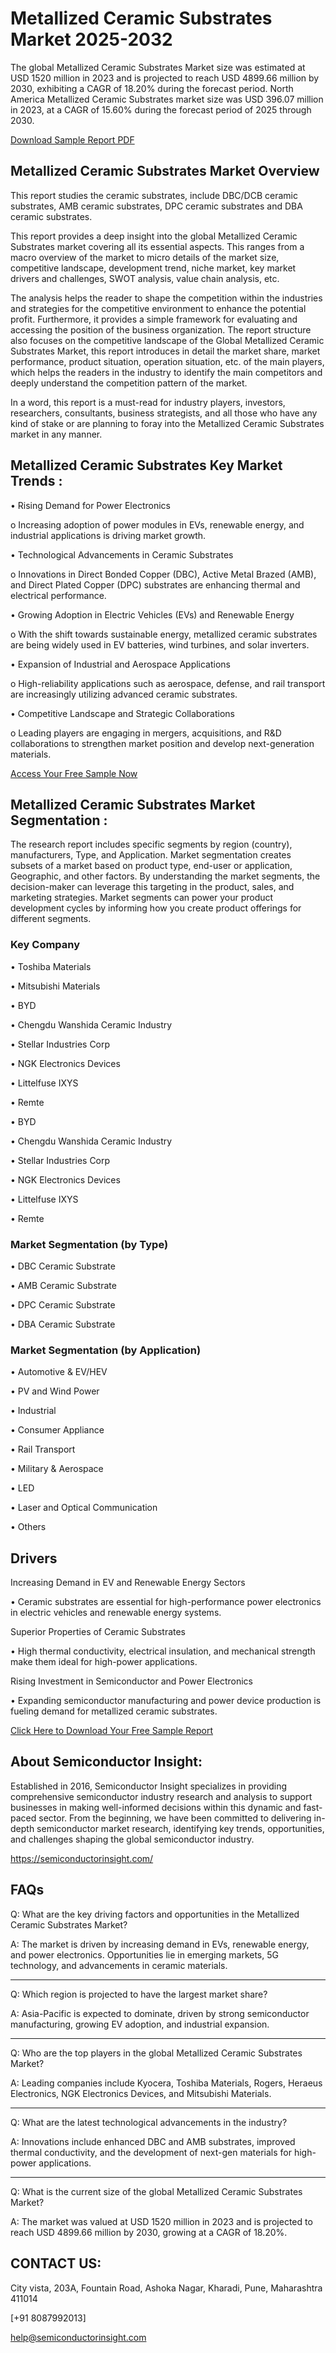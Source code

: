 <h1>Metallized Ceramic Substrates Market 2025-2032</h1>

The global Metallized Ceramic Substrates Market size was estimated at USD 1520 million in 2023 and is projected to reach USD 4899.66 million by 2030, exhibiting a CAGR of 18.20% during the forecast period. North America Metallized Ceramic Substrates market size was USD 396.07 million in 2023, at a CAGR of 15.60% during the forecast period of 2025 through 2030.

[Download Sample Report PDF
](https://semiconductorinsight.com/download-sample-report/?product_id=82442)

<h2>Metallized Ceramic Substrates Market Overview</h2>

This report studies the ceramic substrates, include DBC/DCB ceramic substrates, AMB ceramic substrates, DPC ceramic substrates and DBA ceramic substrates.

This report provides a deep insight into the global Metallized Ceramic Substrates market covering all its essential aspects. This ranges from a macro overview of the market to micro details of the market size, competitive landscape, development trend, niche market, key market drivers and challenges, SWOT analysis, value chain analysis, etc.

The analysis helps the reader to shape the competition within the industries and strategies for the competitive environment to enhance the potential profit. Furthermore, it provides a simple framework for evaluating and accessing the position of the business organization. The report structure also focuses on the competitive landscape of the Global Metallized Ceramic Substrates Market, this report introduces in detail the market share, market performance, product situation, operation situation, etc. of the main players, which helps the readers in the industry to identify the main competitors and deeply understand the competition pattern of the market.

In a word, this report is a must-read for industry players, investors, researchers, consultants, business strategists, and all those who have any kind of stake or are planning to foray into the Metallized Ceramic Substrates market in any manner.

<h2>Metallized Ceramic Substrates Key Market Trends  :</h2>

•	Rising Demand for Power Electronics

o	Increasing adoption of power modules in EVs, renewable energy, and industrial applications is driving market growth.

•	Technological Advancements in Ceramic Substrates

o	Innovations in Direct Bonded Copper (DBC), Active Metal Brazed (AMB), and Direct Plated Copper (DPC) substrates are enhancing thermal and electrical performance.

•	Growing Adoption in Electric Vehicles (EVs) and Renewable Energy

o	With the shift towards sustainable energy, metallized ceramic substrates are being widely used in EV batteries, wind turbines, and solar inverters.

•	Expansion of Industrial and Aerospace Applications

o	High-reliability applications such as aerospace, defense, and rail transport are increasingly utilizing advanced ceramic substrates.

•	Competitive Landscape and Strategic Collaborations

o	Leading players are engaging in mergers, acquisitions, and R&D collaborations to strengthen market position and develop next-generation materials.


[Access Your Free Sample Now
](https://semiconductorinsight.com/report/metallized-ceramic-substrates-market/)

<h2>Metallized Ceramic Substrates Market Segmentation :</h2>

The research report includes specific segments by region (country), manufacturers, Type, and Application. Market segmentation creates subsets of a market based on product type, end-user or application, Geographic, and other factors. By understanding the market segments, the decision-maker can leverage this targeting in the product, sales, and marketing strategies. Market segments can power your product development cycles by informing how you create product offerings for different segments.

<h3>Key Company</h3>

•	Toshiba Materials

•	Mitsubishi Materials

•	BYD

•	Chengdu Wanshida Ceramic Industry

•	Stellar Industries Corp

•	NGK Electronics Devices

•	Littelfuse IXYS

•	Remte

•	BYD

•	Chengdu Wanshida Ceramic Industry

•	Stellar Industries Corp

•	NGK Electronics Devices

•	Littelfuse IXYS

•	Remte

<h3>Market Segmentation (by Type)</h3>

•	DBC Ceramic Substrate

•	AMB Ceramic Substrate

•	DPC Ceramic Substrate

•	DBA Ceramic Substrate

<h3>Market Segmentation (by Application)</h3>

•	Automotive & EV/HEV

•	PV and Wind Power

•	Industrial

•	Consumer Appliance

•	Rail Transport

•	Military & Aerospace

•	LED

•	Laser and Optical Communication

•	Others


<h2>Drivers</h2>

Increasing Demand in EV and Renewable Energy Sectors

•	Ceramic substrates are essential for high-performance power electronics in electric vehicles and renewable energy systems.

Superior Properties of Ceramic Substrates

•	High thermal conductivity, electrical insulation, and mechanical strength make them ideal for high-power applications.

Rising Investment in Semiconductor and Power Electronics

•	Expanding semiconductor manufacturing and power device production is fueling demand for metallized ceramic substrates.

[Click Here to Download Your Free Sample Report 
](https://semiconductorinsight.com/report/metallized-ceramic-substrates-market/)

<h2>About Semiconductor Insight:</h2>

Established in 2016, Semiconductor Insight specializes in providing comprehensive semiconductor industry research and analysis to support businesses in making well-informed decisions within this dynamic and fast-paced sector. From the beginning, we have been committed to delivering in-depth semiconductor market research, identifying key trends, opportunities, and challenges shaping the global semiconductor industry.

https://semiconductorinsight.com/

<h2>FAQs</h2>

Q: What are the key driving factors and opportunities in the Metallized Ceramic Substrates Market?

A: The market is driven by increasing demand in EVs, renewable energy, and power electronics. Opportunities lie in emerging markets, 5G technology, and advancements in ceramic materials.

________________________________________

Q: Which region is projected to have the largest market share?

A: Asia-Pacific is expected to dominate, driven by strong semiconductor manufacturing, growing EV adoption, and industrial expansion.

________________________________________

Q: Who are the top players in the global Metallized Ceramic Substrates Market?

A: Leading companies include Kyocera, Toshiba Materials, Rogers, Heraeus Electronics, NGK Electronics Devices, and Mitsubishi Materials.

________________________________________

Q: What are the latest technological advancements in the industry?

A: Innovations include enhanced DBC and AMB substrates, improved thermal conductivity, and the development of next-gen materials for high-power applications.

________________________________________

Q: What is the current size of the global Metallized Ceramic Substrates Market?

A: The market was valued at USD 1520 million in 2023 and is projected to reach USD 4899.66 million by 2030, growing at a CAGR of 18.20%.

<h2>CONTACT US:</h2>

City vista, 203A, Fountain Road, Ashoka Nagar, Kharadi, Pune, Maharashtra 411014

[+91 8087992013]

help@semiconductorinsight.com






